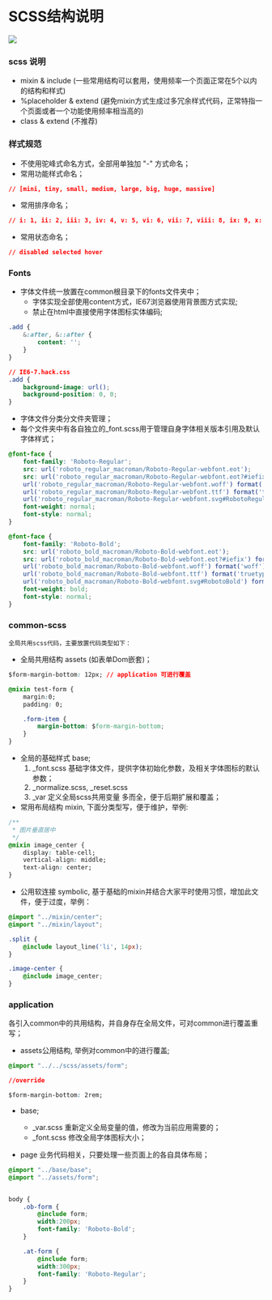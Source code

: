 # SCSS结构说明

![](http://i.imgur.com/MwjV7jc.png)


### scss 说明
- mixin & include (一些常用结构可以套用，使用频率一个页面正常在5个以内的结构和样式)
- %placeholder & extend (避免mixin方式生成过多冗余样式代码，正常特指一个页面或者一个功能使用频率相当高的)
- class & extend (不推荐)

### 样式规范
- 不使用驼峰式命名方式，全部用单独加 "-" 方式命名；
- 常用功能样式命名；
````css
// [mini, tiny, small, medium, large, big, huge, massive]
````
- 常用排序命名；
````css
// i: 1, ii: 2, iii: 3, iv: 4, v: 5, vi: 6, vii: 7, viii: 8, ix: 9, x: 10
````
- 常用状态命名；
````css
// disabled selected hover
````



### Fonts

- 字体文件统一放置在common根目录下的fonts文件夹中；
	- 字体实现全部使用content方式，IE67浏览器使用背景图方式实现;
	- 禁止在html中直接使用字体图标实体编码;
````css
.add {
    &:after, &::after {
        content: '';
    }
}

````
````css
// IE6-7.hack.css
.add {
	background-image: url();
	background-position: 0, 0;
}
````
- 字体文件分类分文件夹管理；
- 每个文件夹中有各自独立的_font.scss用于管理自身字体相关版本引用及默认字体样式；
````css
@font-face {
    font-family: 'Roboto-Regular';
    src: url('roboto_regular_macroman/Roboto-Regular-webfont.eot');
    src: url('roboto_regular_macroman/Roboto-Regular-webfont.eot?#iefix') format('embedded-opentype'),
    url('roboto_regular_macroman/Roboto-Regular-webfont.woff') format('woff'),
    url('roboto_regular_macroman/Roboto-Regular-webfont.ttf') format('truetype'),
    url('roboto_regular_macroman/Roboto-Regular-webfont.svg#RobotoRegular') format('svg');
    font-weight: normal;
    font-style: normal;
}

@font-face {
    font-family: 'Roboto-Bold';
    src: url('roboto_bold_macroman/Roboto-Bold-webfont.eot');
    src: url('roboto_bold_macroman/Roboto-Bold-webfont.eot?#iefix') format('embedded-opentype'),
    url('roboto_bold_macroman/Roboto-Bold-webfont.woff') format('woff'),
    url('roboto_bold_macroman/Roboto-Bold-webfont.ttf') format('truetype'),
    url('roboto_bold_macroman/Roboto-Bold-webfont.svg#RobotoBold') format('svg');
    font-weight: bold;
    font-style: normal;
}
````


### common-scss

    全局共用scss代码，主要放置代码类型如下：

- 全局共用结构 assets (如表单Dom嵌套)；

````css
$form-margin-bottom: 12px; // application 可进行覆盖

@mixin test-form {
    margin:0;
    padding: 0;

    .form-item {
        margin-bottom: $form-margin-bottom;
    }
}
````

- 全局的基础样式 base;
	1. _font.scss 基础字体文件，提供字体初始化参数，及相关字体图标的默认参数；
	2. _normalize.scss, _reset.scss
	3. _var 定义全局scss共用变量 多而全，便于后期扩展和覆盖；
- 常用布局结构 mixin, 下面分类型写，便于维护，举例:

````css
/**
 * 图片垂直居中
 */
@mixin image_center {
    display: table-cell;
    vertical-align: middle;
    text-align: center;
}
````

- 公用软连接 symbolic, 基于基础的mixin并结合大家平时使用习惯，增加此文件，便于过度，举例：

````css
@import "../mixin/center";
@import "../mixin/layout";

.split {
    @include layout_line('li', 14px);
}

.image-center {
    @include image_center;
}
````

### application

各引入common中的共用结构，并自身存在全局文件，可对common进行覆盖重写；

- assets公用结构, 举例对common中的进行覆盖;
````css
@import "../../scss/assets/form";

//override

$form-margin-bottom: 2rem;
````

- base;
	- _var.scss 重新定义全局变量的值，修改为当前应用需要的；
	- _font.scss 修改全局字体图标大小；


- page 业务代码相关，只要处理一些页面上的各自具体布局；
````css
@import "../base/base";
@import "../assets/form";


body {
    .ob-form {
        @include form;
        width:200px;
        font-family: 'Roboto-Bold';
    }

    .at-form {
        @include form;
        width:300px;
        font-family: 'Roboto-Regular';
    }
}
````